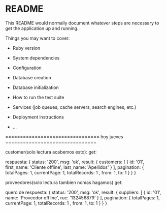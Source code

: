 # README

This README would normally document whatever steps are necessary to get the
application up and running.

Things you may want to cover:

* Ruby version

* System dependencies

* Configuration

* Database creation

* Database initialization

* How to run the test suite

* Services (job queues, cache servers, search engines, etc.)

* Deployment instructions

* ...

================================ hoy jueves ===============================

customer(solo lectura acabemos esto):
get:

respuesta: 
{
              status: '200',
              msg: 'ok',
              result: {
                customers: [
                  {
                    id: '01',
                    first_name: 'Cliente offline',
                    last_name: 'Apellidos'
                  }
                ],
                pagination: {
                  totalPages: 1,
                  currentPage: 1,
                  totalRecords: 1 ,
                  from: 1,
                  to: 1
                }
              }
            }


proveedores(solo lectura tambien nomas hagamos)
get:

quero de respuesta:
{
              status: '200',
              msg: 'ok',
              result: {
                suppliers: [
                  {
                    id: '01',
                    name: 'Proveedor offline',
                    ruc: '132456879'
                  }
                ],
                pagination: {
                  totalPages: 1,
                  currentPage: 1,
                  totalRecords: 1 ,
                  from: 1,
                  to: 1
                }
              }
            }


